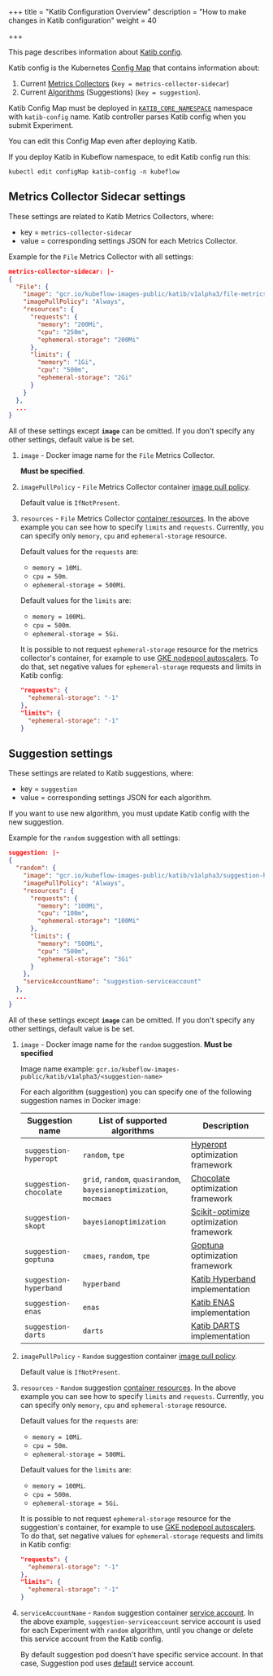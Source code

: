 +++
title = "Katib Configuration Overview"
description = "How to make changes in Katib configuration"
weight = 40
                    
+++

This page describes information about [Katib config](https://github.com/kubeflow/katib/blob/master/manifests/v1alpha3/katib-controller/katib-config.yaml).

Katib config is the Kubernetes [Config Map](https://kubernetes.io/docs/tasks/configure-pod-container/configure-pod-configmap/) that contains information about:

1. Current [Metrics Collectors](/docs/components/hyperparameter-tuning/experiment/#metrics-collector) (`key = metrics-collector-sidecar`)
1. Current [Algorithms](/docs/components/hyperparameter-tuning/experiment/#search-algorithms-in-detail) (Suggestions) (`key = suggestion`).

Katib Config Map must be deployed in [`KATIB_CORE_NAMESPACE`](/docs/components/hyperparameter-tuning/env-variables/#katib-controller) namespace with `katib-config` name. Katib controller parses Katib config when you submit Experiment.

You can edit this Config Map even after deploying Katib.

If you deploy Katib in Kubeflow namespace, to edit Katib config run this:

`kubectl edit configMap katib-config -n kubeflow`

## Metrics Collector Sidecar settings

These settings are related to Katib Metrics Collectors, where:

- key = `metrics-collector-sidecar`
- value = corresponding settings JSON for each Metrics Collector.

Example for the `File` Metrics Collector with all settings:

```json
metrics-collector-sidecar: |-
{
  "File": {
    "image": "gcr.io/kubeflow-images-public/katib/v1alpha3/file-metrics-collector",
    "imagePullPolicy": "Always",
    "resources": {
      "requests": {
        "memory": "200Mi",
        "cpu": "250m",
        "ephemeral-storage": "200Mi"
      },
      "limits": {
        "memory": "1Gi",
        "cpu": "500m",
        "ephemeral-storage": "2Gi"
      }
    }
  },
  ...
}
```

All of these settings except **`image`** can be omitted. If you don't specify any other settings, default value is be set.

1. `image` - Docker image name for the `File` Metrics Collector.

    **Must be specified**.

1. `imagePullPolicy` - `File` Metrics Collector container [image pull policy](https://kubernetes.io/docs/concepts/configuration/overview/#container-images).

    Default value is `IfNotPresent`.

1. `resources` - `File` Metrics Collector [container resources](https://kubernetes.io/docs/concepts/configuration/manage-compute-resources-container/#resource-requests-and-limits-of-pod-and-container). In the above example you can see how to specify `limits` and `requests`. Currently, you can specify only `memory`, `cpu` and `ephemeral-storage` resource.

    Default values for the `requests` are:

    - `memory = 10Mi`.
    - `cpu = 50m`.
    - `ephemeral-storage = 500Mi`.

    Default values for the `limits` are:

    - `memory = 100Mi`.
    - `cpu = 500m`.
    - `ephemeral-storage = 5Gi`.

    It is possible to not request `ephemeral-storage` resource for the metrics collector's container,
    for example to use [GKE nodepool autoscalers](https://cloud.google.com/kubernetes-engine/docs/concepts/cluster-autoscaler#limitations).
    To do that, set negative values for `ephemeral-storage` requests and limits in Katib config:

    ```json
    "requests": {
      "ephemeral-storage": "-1"
    },
    "limits": {
      "ephemeral-storage": "-1"
    }
    ```

## Suggestion settings

These settings are related to Katib suggestions, where:

- key = `suggestion`
- value = corresponding settings JSON for each algorithm.

If you want to use new algorithm, you must update Katib config with the new suggestion.

Example for the `random` suggestion with all settings:

```json
suggestion: |-
{
  "random": {
    "image": "gcr.io/kubeflow-images-public/katib/v1alpha3/suggestion-hyperopt",
    "imagePullPolicy": "Always",
    "resources": {
      "requests": {
        "memory": "100Mi",
        "cpu": "100m",
        "ephemeral-storage": "100Mi"
      },
      "limits": {
        "memory": "500Mi",
        "cpu": "500m",
        "ephemeral-storage": "3Gi"
      }
    },
    "serviceAccountName": "suggestion-serviceaccount"
  },
  ...
}
```

All of these settings except **`image`** can be omitted. If you don't specify any other settings, default value is be set.

1. `image` - Docker image name for the `random` suggestion. **Must be specified**

    Image name example: `gcr.io/kubeflow-images-public/katib/v1alpha3/<suggestion-name>`

    For each algorithm (suggestion) you can specify one of the following suggestion names in Docker image:

    <div class="table-responsive">
      <table class="table table-bordered">
        <thead class="thead-light">
          <tr>
            <th>Suggestion name</th>
            <th>List of supported algorithms</th>
            <th>Description</th>
          </tr>
        </thead>
        <tbody>
          <tr>
            <td><code>suggestion-hyperopt</code></td>
            <td><code>random</code>, <code>tpe</code></td>
            <td><a href="https://github.com/hyperopt/hyperopt">Hyperopt</a> optimization framework</td>
          </tr>
          <tr>
            <td><code>suggestion-chocolate</code></td>
            <td><code>grid</code>, <code>random</code>, <code>quasirandom</code>, <code>bayesianoptimization</code>, <code>mocmaes</code></td>
            <td><a href="https://github.com/AIworx-Labs/chocolate">Chocolate</a> optimization framework</td>
          </tr>
          <tr>
            <td><code>suggestion-skopt</code></td>
            <td><code>bayesianoptimization</code></td>
            <td><a href="https://github.com/scikit-optimize/scikit-optimize">Scikit-optimize</a> optimization framework</td>
          </tr>
          <tr>
            <td><code>suggestion-goptuna</code></td>
            <td><code>cmaes</code>, <code>random</code>, <code>tpe</code></td>
            <td><a href="https://github.com/c-bata/goptuna">Goptuna</a> optimization framework</td>
          </tr>
          <tr>
            <td><code>suggestion-hyperband</code></td>
            <td><code>hyperband</code></td>
            <td><a href="https://github.com/kubeflow/katib/tree/master/pkg/suggestion/v1alpha3/hyperband">Katib
              Hyperband</a> implementation</td>
          </tr>
          <tr>
            <td><code>suggestion-enas</code></td>
            <td><code>enas</code></td>
            <td><a href="https://github.com/kubeflow/katib/tree/master/pkg/suggestion/v1alpha3/nas/enas">Katib
              ENAS</a> implementation</td>
          </tr>
          <tr>
            <td><code>suggestion-darts</code></td>
            <td><code>darts</code></td>
            <td><a href="https://github.com/kubeflow/katib/tree/master/pkg/suggestion/v1alpha3/nas/darts">Katib
              DARTS</a> implementation</td>
          </tr>
        </tbody>
      </table>
    </div>

1. `imagePullPolicy` - `Random` suggestion container [image pull policy](https://kubernetes.io/docs/concepts/configuration/overview/#container-images).

    Default value is `IfNotPresent`.

1. `resources` - `Random` suggestion [container resources](https://kubernetes.io/docs/concepts/configuration/manage-compute-resources-container/#resource-requests-and-limits-of-pod-and-container). In the above example you can see how to specify `limits` and `requests`. Currently, you can specify only `memory`, `cpu` and `ephemeral-storage` resource.

    Default values for the `requests` are:

    - `memory = 10Mi`.
    - `cpu = 50m`.
    - `ephemeral-storage = 500Mi`.

    Default values for the `limits` are:

    - `memory = 100Mi`.
    - `cpu = 500m`.
    - `ephemeral-storage = 5Gi`.

    It is possible to not request `ephemeral-storage` resource for the suggestion's container,
    for example to use [GKE nodepool autoscalers](https://cloud.google.com/kubernetes-engine/docs/concepts/cluster-autoscaler#limitations).
    To do that, set negative values for `ephemeral-storage` requests and limits in Katib config:

    ```json
    "requests": {
      "ephemeral-storage": "-1"
    },
    "limits": {
      "ephemeral-storage": "-1"
    }
    ```

1. `serviceAccountName` - `Random` suggestion container [service account](https://kubernetes.io/docs/tasks/configure-pod-container/configure-service-account/). In the above example, `suggestion-serviceaccount` service account is used for each Experiment with `random` algorithm, until you change or delete this service account from the Katib config.

    By default suggestion pod doesn't have specific service account. In that case, Suggestion pod uses [default](https://kubernetes.io/docs/tasks/configure-pod-container/configure-service-account/#use-the-default-service-account-to-access-the-api-server) service account.
